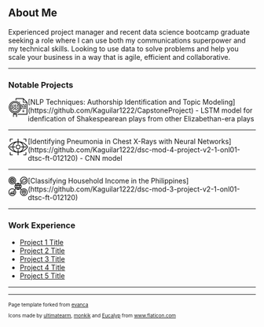 ## About Me
Experienced project manager and recent data science bootcamp graduate seeking a role where I can use both my communications superpower and my technical skills. Looking to use data to solve problems and help you scale your business in a way that is agile, efficient and collaborative.

---

### Notable Projects

<img  align="left" src="images/search.png?raw=true" width="40" height="40" />
[NLP Techniques: Authorship Identification and Topic Modeling](https://github.com/Kaguilar1222/CapstoneProject)
- LSTM model for idenfication of Shakespearean plays from other Elizabethan-era plays

---

<img  align="left" src="images/vision.png?raw=true" width="40" height="40" />
[Identifying Pneumonia in Chest X-Rays with Neural Networks](https://github.com/Kaguilar1222/dsc-mod-4-project-v2-1-onl01-dtsc-ft-012120)
- CNN model 

---
<img  align="left" src="images/data-classification.png?raw=true" width="40" height="40" />
[Classifying Household Income in the Philippines](https://github.com/Kaguilar1222/dsc-mod-3-project-v2-1-onl01-dtsc-ft-012120)


---

### Work Experience

- [Project 1 Title](http://example.com/)
- [Project 2 Title](http://example.com/)
- [Project 3 Title](http://example.com/)
- [Project 4 Title](http://example.com/)
- [Project 5 Title](http://example.com/)

---




---
<p style="font-size:10px"> Page template forked from <a href="https://github.com/evanca/quick-portfolio">evanca</a></p>
<p style="font-size:10px"> Icons made by <a href="https://www.flaticon.com/authors/ultimatearm" title="ultimatearm">ultimatearm</a>, <a href="https://www.flaticon.com/authors/monkik" title="monkik">monkik</a> and <a href="https://www.flaticon.com/authors/eucalyp" title="Eucalyp">Eucalyp</a> from <a href="https://www.flaticon.com/" title="Flaticon"> www.flaticon.com</a></p>
<!-- Remove above link if you don't want to attibute -->
